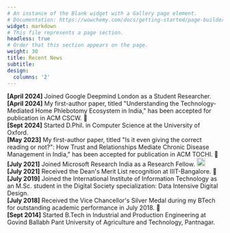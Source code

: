 ```yaml
---
# An instance of the Blank widget with a Gallery page element.
# Documentation: https://wowchemy.com/docs/getting-started/page-builder/
widget: markdown
# This file represents a page section.
headless: true
# Order that this section appears on the page.
weight: 30
title: Recent News
subtitle:
design:
  columns: '2'
---
```

**[April 2024]** Joined Google Deepmind London as a Student Researcher. \
**[April 2024]** My first-author paper, titled "Understanding the Technology-Mediated Home Phlebotomy Ecosystem in India," has been accepted for publication in ACM CSCW. 🎉 \
**[Sept 2024]** Started D.Phil. in Computer Science at the University of Oxford. \
**[May 2023]** My first-author paper, titled "Is it even giving the correct reading or not?": How Trust and Relationships Mediate Chronic Disease Management in India," has been accepted for publication in ACM TOCHI. 🎉 \
**[July 2021]** Joined Microsoft Research India as a Research Fellow. <img style="display: inline-block;" src="https://upload.wikimedia.org/wikipedia/commons/4/44/Microsoft_logo.svg" alt= “” width="20" height="20"> \
**[July 2021]** Received the Dean's Merit List recognition at IIIT-Bangalore. 🏅 \
**[July 2019]** Joined the International Institute of Information Technology as an M.Sc. student in the Digital Society specialization: Data Intensive Digital Design. \
**[July 2018]** Received the Vice Chancellor's Silver Medal during my BTech for outstanding academic performance in July 2018. 🏅 \
**[Sept 2014]** Started B.Tech in Industrial and Production Engineering at Govind Ballabh Pant University of Agriculture and Technology, Pantnagar.
